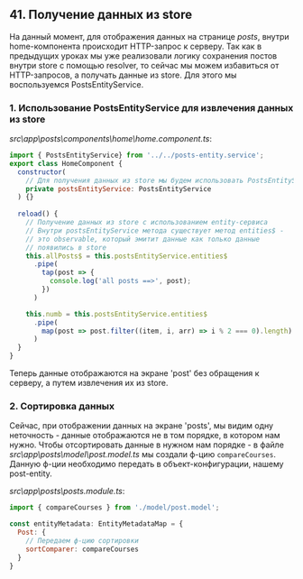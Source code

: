 ## 41. Получение данных из store

На данный момент, для отображения данных на странице *posts*, внутри home-компонента происходит HTTP-запрос к серверу. Так как в предыдущих уроках мы уже реализовали логику сохранения постов внутри store с помощью resolver, то сейчас мы можем избавиться от HTTP-запросов, а получать данные из store. Для этого мы воспользуемся PostsEntityService.   

### 1. Использование PostsEntityService для извлечения данных из store

*src\app\posts\components\home\home.component.ts*:
```js
import { PostsEntityService} from '../../posts-entity.service';
export class HomeComponent {
  constructor(
    // Для получения данных из store мы будем использовать PostsEntityService
    private postsEntityService: PostsEntityService
  ) {}
  
  reload() {		
    // Получение данных из store с использованием entity-сервиса
    // Внутри postsEntityService метода существует метод entities$ -
    // это observable, который эмитит данные как только данные
    // появились в store
    this.allPosts$ = this.postsEntityService.entities$
      .pipe(
        tap(post => {
          console.log('all posts ==>', post);
        })
      )

    this.numb = this.postsEntityService.entities$
      .pipe(
        map(post => post.filter((item, i, arr) => i % 2 === 0).length)
      )
  }
}
```

Теперь данные отображаются на экране 'post' без обращения к серверу, а путем извлечения их из store. 

### 2. Сортировка данных

Сейчас, при отображении данных на экране 'posts', мы видим одну неточность - данные отображаются не в том порядке, в котором нам нужно. Чтобы отсортировать данные в нужном нам порядке - в файле *src\app\posts\model\post.model.ts* мы создали ф-цию `compareCourses`. Данную ф-ции необходимо передать в объект-конфигурации, нашему post-entity.

*src\app\posts\posts.module.ts*:
```js
import { compareCourses } from './model/post.model';

const entityMetadata: EntityMetadataMap = {
  Post: {
    // Передаем ф-цию сортировки
    sortComparer: compareCourses
  }
}
```